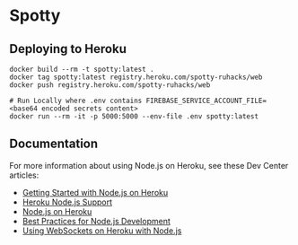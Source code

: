# Spotty

## Deploying to Heroku

```
docker build --rm -t spotty:latest .
docker tag spotty:latest registry.heroku.com/spotty-ruhacks/web
docker push registry.heroku.com/spotty-ruhacks/web
```

```
# Run Locally where .env contains FIREBASE_SERVICE_ACCOUNT_FILE=<base64 encoded secrets content>
docker run --rm -it -p 5000:5000 --env-file .env spotty:latest
```

## Documentation

For more information about using Node.js on Heroku, see these Dev Center articles:

* [Getting Started with Node.js on Heroku](https://devcenter.heroku.com/articles/getting-started-with-nodejs)
* [Heroku Node.js Support](https://devcenter.heroku.com/articles/nodejs-support)
* [Node.js on Heroku](https://devcenter.heroku.com/categories/nodejs)
* [Best Practices for Node.js Development](https://devcenter.heroku.com/articles/node-best-practices)
* [Using WebSockets on Heroku with Node.js](https://devcenter.heroku.com/articles/node-websockets)
